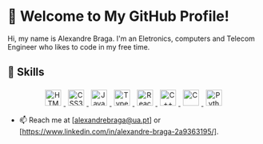 # 👋 Welcome to My GitHub Profile!

Hi, my name is Alexandre Braga. I'm an Eletronics, computers and Telecom Engineer who likes to code in my free time.

## 📖 Skills

<div align="center">

  <a href="https://developer.mozilla.org/en-US/docs/Web/HTML" title="HTML5">
    <img src="https://img.shields.io/badge/HTML5-E34F26?style=flat-square&logo=html5&logoColor=white" alt="HTML5" height="32" style="margin: 5px;">
  </a>
  <a href="https://developer.mozilla.org/en-US/docs/Web/CSS" title="CSS3">
    <img src="https://img.shields.io/badge/CSS3-1572B6?style=flat-square&logo=css3&logoColor=white" alt="CSS3" height="32" style="margin: 5px;">
  </a>
  <a href="https://developer.mozilla.org/en-US/docs/Web/JavaScript" title="JavaScript">
    <img src="https://img.shields.io/badge/JavaScript-F7DF1E?style=flat-square&logo=javascript&logoColor=black" alt="JavaScript" height="32" style="margin: 5px;">
  </a>
  <a href="https://www.typescriptlang.org/" title="TypeScript">
    <img src="https://img.shields.io/badge/TypeScript-3178C6?style=flat-square&logo=typescript&logoColor=white" alt="TypeScript" height="32" style="margin: 5px;">
  </a>
  <a href="https://react.dev/" title="React">
    <img src="https://img.shields.io/badge/React-61DAFB?style=flat-square&logo=react&logoColor=black" alt="React" height="32" style="margin: 5px;">
  </a>
  <a href="https://en.cppreference.com/w/" title="C++">
    <img src="https://img.shields.io/badge/C++-00599C?style=flat-square&logo=c%2B%2B&logoColor=white" alt="C++" height="32" style="margin: 5px;">
  </a>
  <a href="https://en.cppreference.com/w/c" title="C">
    <img src="https://img.shields.io/badge/C-A8B9DC?style=flat-square&logo=c&logoColor=black" alt="C" height="32" style="margin: 5px;">
  </a>
  <a href="https://www.python.org/" title="Python">
    <img src="https://img.shields.io/badge/Python-3776AB?style=flat-square&logo=python&logoColor=white" alt="Python" height="32" style="margin: 5px;">
  </a>
</div>

- 📫 Reach me at [alexandrebraga@ua.pt] or [https://www.linkedin.com/in/alexandre-braga-2a9363195/].

